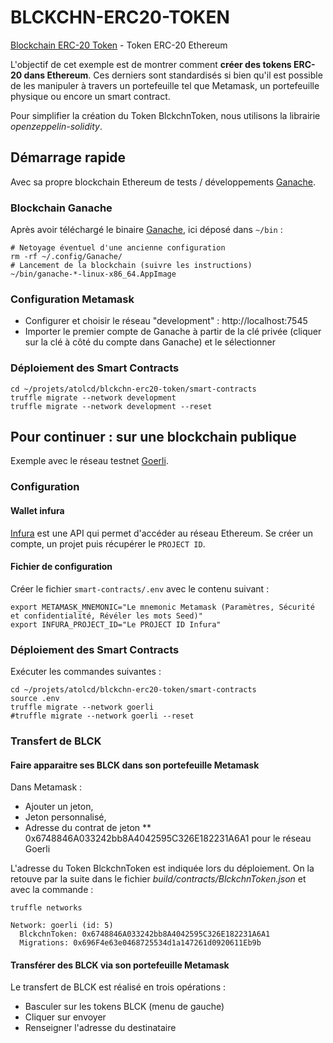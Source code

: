 # BLCKCHN-ERC20-TOKEN

[Blockchain ERC-20 Token](https://github.com/cvagner/blckchn-erc20-token) - Token ERC-20 Ethereum

L'objectif de cet exemple est de montrer comment **créer des tokens ERC-20 dans Ethereum**. Ces derniers sont standardisés si bien qu'il est possible de les manipuler à travers un portefeuille tel que Metamask, un portefeuille physique ou encore un smart contract.

Pour simplifier la création du Token BlckchnToken, nous utilisons la librairie _openzeppelin-solidity_.

## Démarrage rapide

Avec sa propre blockchain Ethereum de tests / développements [Ganache](https://www.trufflesuite.com/ganache).

### Blockchain Ganache

Après avoir téléchargé le binaire [Ganache](https://www.trufflesuite.com/ganache), ici déposé dans `~/bin` :

```shell
# Netoyage éventuel d'une ancienne configuration
rm -rf ~/.config/Ganache/
# Lancement de la blockchain (suivre les instructions)
~/bin/ganache-*-linux-x86_64.AppImage
```

### Configuration Metamask

* Configurer et choisir le réseau "development" : http://localhost:7545
* Importer le premier compte de Ganache à partir de la clé privée (cliquer sur la clé à côté du compte dans Ganache) et le sélectionner

### Déploiement des Smart Contracts

```shell
cd ~/projets/atolcd/blckchn-erc20-token/smart-contracts
truffle migrate --network development
truffle migrate --network development --reset
```

## Pour continuer : sur une blockchain publique

Exemple avec le réseau testnet [Goerli](https://goerli.etherscan.io/).

### Configuration

#### Wallet infura

[Infura](https://infura.io/) est une API qui permet d'accéder au réseau Ethereum.
Se créer un compte, un projet puis récupérer le `PROJECT ID`.

#### Fichier de configuration
Créer le fichier `smart-contracts/.env` avec le contenu suivant :
```
export METAMASK_MNEMONIC="Le mnemonic Metamask (Paramètres, Sécurité et confidentialité, Révéler les mots Seed)"
export INFURA_PROJECT_ID="Le PROJECT ID Infura"
```

### Déploiement des Smart Contracts

Exécuter les commandes suivantes :
```shell
cd ~/projets/atolcd/blckchn-erc20-token/smart-contracts
source .env
truffle migrate --network goerli
#truffle migrate --network goerli --reset
```

### Transfert de BLCK

#### Faire apparaitre ses BLCK dans son portefeuille Metamask

Dans Metamask :
* Ajouter un jeton,
* Jeton personnalisé,
* Adresse du contrat de jeton
** 0x6748846A033242bb8A4042595C326E182231A6A1 pour le réseau Goerli

L'adresse du Token BlckchnToken est indiquée lors du déploiement. On la retouve par la suite dans le fichier _build/contracts/BlckchnToken.json_ et avec la commande :
```shell
truffle networks

Network: goerli (id: 5)
  BlckchnToken: 0x6748846A033242bb8A4042595C326E182231A6A1
  Migrations: 0x696F4e63e0468725534d1a147261d0920611Eb9b
```

#### Transférer des BLCK via son portefeuille Metamask

Le transfert de BLCK est réalisé en trois opérations :
* Basculer sur les tokens BLCK (menu de gauche)
* Cliquer sur envoyer
* Renseigner l'adresse du destinataire
